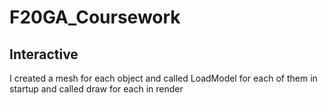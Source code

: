 # F20GA_Coursework
## Interactive

I created a mesh for each object and called LoadModel for each of them in startup and called draw for each in render
